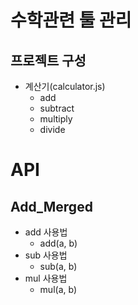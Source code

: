 # 수학관련 툴 관리
## 프로젝트 구성
* 계산기(calculator.js)
  - add
  - subtract
  - multiply
  - divide

# API

## Add_Merged

* add 사용법
  - add(a, b)
* sub 사용법
  - sub(a, b)
* mul 사용법
  - mul(a, b)
